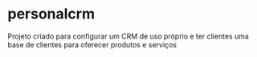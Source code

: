 # personalcrm
Projeto criado para configurar um CRM de uso próprio e ter clientes uma base de clientes para oferecer produtos e serviços
